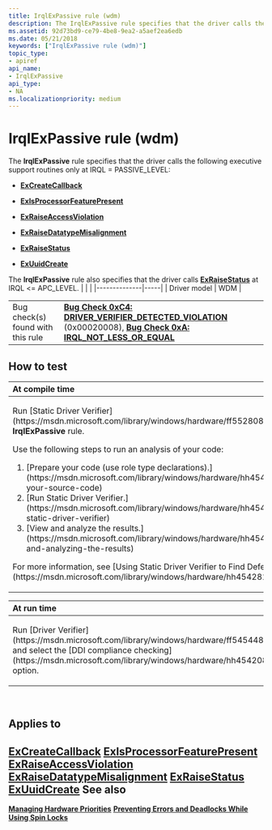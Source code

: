 ```yaml
---
title: IrqlExPassive rule (wdm)
description: The IrqlExPassive rule specifies that the driver calls the following executive support routines only at IRQL�  PASSIVE\_LEVEL ExCreateCallbackExIsProcessorFeaturePresentExRaiseAccessViolationExRaiseDatatypeMisalignmentExRaiseStatusExUuidCreateThe IrqlExPassive rule also specifies that the driver calls ExRaiseStatus at IRQL APC\_LEVEL.
ms.assetid: 92d73bd9-ce79-4be8-9ea2-a5aef2ea6edb
ms.date: 05/21/2018
keywords: ["IrqlExPassive rule (wdm)"]
topic_type:
- apiref
api_name:
- IrqlExPassive
api_type:
- NA
ms.localizationpriority: medium
---
```


# IrqlExPassive rule (wdm)


The **IrqlExPassive** rule specifies that the driver calls the following executive support routines only at IRQL = PASSIVE\_LEVEL:

-   [**ExCreateCallback**](https://msdn.microsoft.com/library/windows/hardware/ff544560)

-   [**ExIsProcessorFeaturePresent**](https://msdn.microsoft.com/library/windows/hardware/ff545442)

-   [**ExRaiseAccessViolation**](https://msdn.microsoft.com/library/windows/hardware/ff545509)

-   [**ExRaiseDatatypeMisalignment**](https://msdn.microsoft.com/library/windows/hardware/ff545524)

-   [**ExRaiseStatus**](https://msdn.microsoft.com/library/windows/hardware/ff545529)

-   [**ExUuidCreate**](https://msdn.microsoft.com/library/windows/hardware/ff545658)

The **IrqlExPassive** rule also specifies that the driver calls [**ExRaiseStatus**](https://msdn.microsoft.com/library/windows/hardware/ff545529) at IRQL &lt;= APC\_LEVEL.
|              |     |
|--------------|-----|
| Driver model | WDM |

|                                   |                                                                                                                                                                                                                                        |
|-----------------------------------|----------------------------------------------------------------------------------------------------------------------------------------------------------------------------------------------------------------------------------------|
| Bug check(s) found with this rule | [**Bug Check 0xC4: DRIVER\_VERIFIER\_DETECTED\_VIOLATION**](https://msdn.microsoft.com/library/windows/hardware/ff560187) (0x00020008), [**Bug Check 0xA: IRQL\_NOT\_LESS\_OR\_EQUAL**](https://msdn.microsoft.com/library/windows/hardware/ff560129) |

How to test
-----------

<table>
<colgroup>
<col width="100%" />
</colgroup>
<thead>
<tr class="header">
<th align="left">At compile time</th>
</tr>
</thead>
<tbody>
<tr class="odd">
<td align="left"><p>Run [Static Driver Verifier](https://msdn.microsoft.com/library/windows/hardware/ff552808) and specify the <strong>IrqlExPassive</strong> rule.</p>
Use the following steps to run an analysis of your code:
<ol>
<li>[Prepare your code (use role type declarations).](https://msdn.microsoft.com/library/windows/hardware/hh454281#preparing-your-source-code)</li>
<li>[Run Static Driver Verifier.](https://msdn.microsoft.com/library/windows/hardware/hh454281#running-static-driver-verifier)</li>
<li>[View and analyze the results.](https://msdn.microsoft.com/library/windows/hardware/hh454281#viewing-and-analyzing-the-results)</li>
</ol>
<p>For more information, see [Using Static Driver Verifier to Find Defects in Drivers](https://msdn.microsoft.com/library/windows/hardware/hh454281).</p></td>
</tr>
</tbody>
</table>

<table>
<colgroup>
<col width="100%" />
</colgroup>
<thead>
<tr class="header">
<th align="left">At run time</th>
</tr>
</thead>
<tbody>
<tr class="odd">
<td align="left"><p>Run [Driver Verifier](https://msdn.microsoft.com/library/windows/hardware/ff545448) and select the [DDI compliance checking](https://msdn.microsoft.com/library/windows/hardware/hh454208) option.</p></td>
</tr>
</tbody>
</table>

 

Applies to
----------

[**ExCreateCallback**](https://msdn.microsoft.com/library/windows/hardware/ff544560)
[**ExIsProcessorFeaturePresent**](https://msdn.microsoft.com/library/windows/hardware/ff545442)
[**ExRaiseAccessViolation**](https://msdn.microsoft.com/library/windows/hardware/ff545509)
[**ExRaiseDatatypeMisalignment**](https://msdn.microsoft.com/library/windows/hardware/ff545524)
[**ExRaiseStatus**](https://msdn.microsoft.com/library/windows/hardware/ff545529)
[**ExUuidCreate**](https://msdn.microsoft.com/library/windows/hardware/ff545658)
See also
--------

[**Managing Hardware Priorities**](https://msdn.microsoft.com/library/windows/hardware/ff554368)
[**Preventing Errors and Deadlocks While Using Spin Locks**](https://msdn.microsoft.com/library/windows/hardware/ff559854)
 

 





